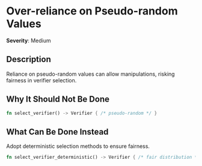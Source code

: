 # Over-reliance on Pseudo-random Values

**Severity**: Medium

## Description

Reliance on pseudo-random values can allow manipulations, risking fairness in verifier selection.

## Why It Should Not Be Done

```rust
fn select_verifier() -> Verifier { /* pseudo-random */ }
```

## What Can Be Done Instead

Adopt deterministic selection methods to ensure fairness.

```rust
fn select_verifier_deterministic() -> Verifier { /* fair distribution */ }
```


